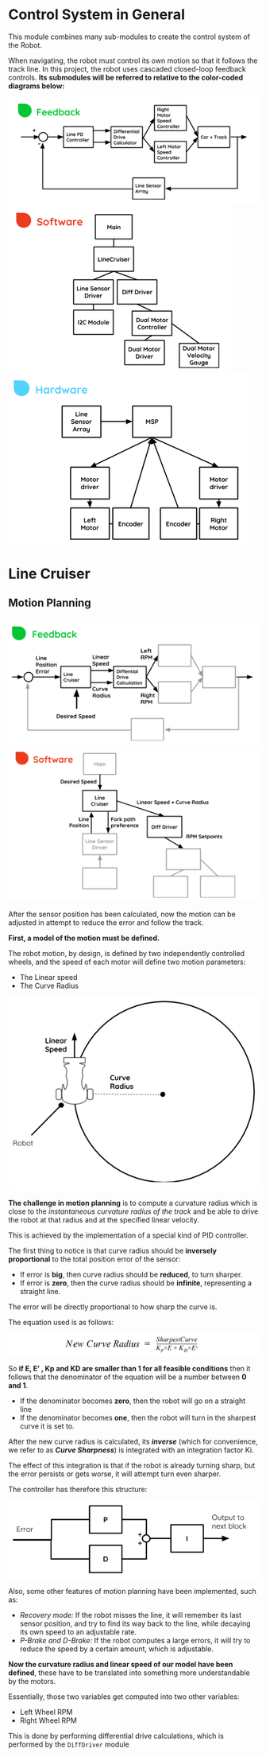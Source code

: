 # Control System in General

This module combines many sub-modules to create the control system of the Robot.

When navigating, the robot must control its own motion so that it follows the track line. In this project, the robot uses cascaded closed-loop feedback controls. **Its submodules will be referred to relative to the color-coded diagrams below:**

![Feedback Diagram](Media/Feedback.png)
![Software Diagram](Media/Software.png)
![Hardware Diagram](Media/Hardware.png)

# Line Cruiser

## Motion Planning

![Line Cruiser Feedback Diagram](Media/feedbackLineCruiser.png)
![Line Cruiser Software Diagram](Media/softwareLineCruiser.png)

After the sensor position has been calculated, now the motion can be adjusted in attempt to reduce the error and follow the track. 

**First, a model of the motion must be defined.**

The robot motion, by design, is defined by two independently controlled wheels, and the speed of each motor will define two motion parameters:

+ The Linear speed
+ The Curve Radius

![Robot Motion Model](Media/motionModel.png)

**The challenge in motion planning** is to compute a curvature radius which is close to the *instantaneous curvature radius of the track* and be able to drive the robot at that radius and at the specified linear velocity. 

This is achieved by the implementation of a special kind of PID controller.

The first thing to notice is that curve radius should be **inversely proportional** to the total position error of the sensor:

+ If error is **big**, then curve radius should be **reduced**, to turn sharper.
+ If error is **zero**, then the curve radius should be **infinite**, representing a straight line.

The error will be directly proportional to how sharp the curve is.

The equation used is as follows:

![Robot Motion Equation](Media/motionEquation.png)

So **if E, E’ , Kp  and KD  are smaller than 1 for all feasible conditions** then it follows that the denominator of the equation will be a number between **0 and 1**.

+ If the denominator becomes **zero**, then the robot will go on a straight line
+ If the denominator becomes **one**, then the robot will turn in the sharpest curve it is set to.

After the new curve radius is calculated, its **_inverse_** (which for convenience, we refer to as **_Curve Sharpness_**) is integrated with an integration factor Ki.

The effect of this integration is that if the robot is already turning sharp, but the error persists or gets worse, it will attempt turn even sharper.

The controller has therefore this structure:

![PID Controller structure](Media/PIDDiagram.png)

Also, some other features of motion planning have been implemented, such as:

+ *Recovery mode:* If the robot misses the line, it will remember its last sensor position, and try to find its way back to the line, while decaying its own speed to an adjustable rate.
+ *P-Brake and D-Brake:* If the robot computes a large errors, it will try to reduce the speed by a certain amount, which is adjustable.

**Now the curvature radius and linear speed of our model have been defined**, these have to be translated into something more understandable by the motors.

Essentially, those two variables get computed into two other variables:

+ Left Wheel RPM
+ Right Wheel RPM

This is done by performing differential drive calculations, which is performed by the ```DiffDriver``` module